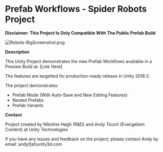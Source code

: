 # Prefab Workflows - Spider Robots Project
**Disclaimer: This Project Is Only Compatible With The Public Prefab Build**

![Robots-BigScreenshot.png](https://i.imgur.com/0XImhCS.jpg)

**Description**

This Unity Project demonstrates the new Prefab Workflows available in a Preview Build at: [Link Here]

The features are targetted for production-ready release in Unity 2018.3.

The project demonstrates:
- Prefab Mode (With Auto-Save and New Editing Features)
- Nested Prefabs
- Prefab Variants

**Contact**

Project created by Nikoline Høgh (R&D) and Andy Touch (Evangelism Content) at Unity Technologies

If you have any issues and feedback on the project; please contact Andy by email: andyt[at]unity3d.com
